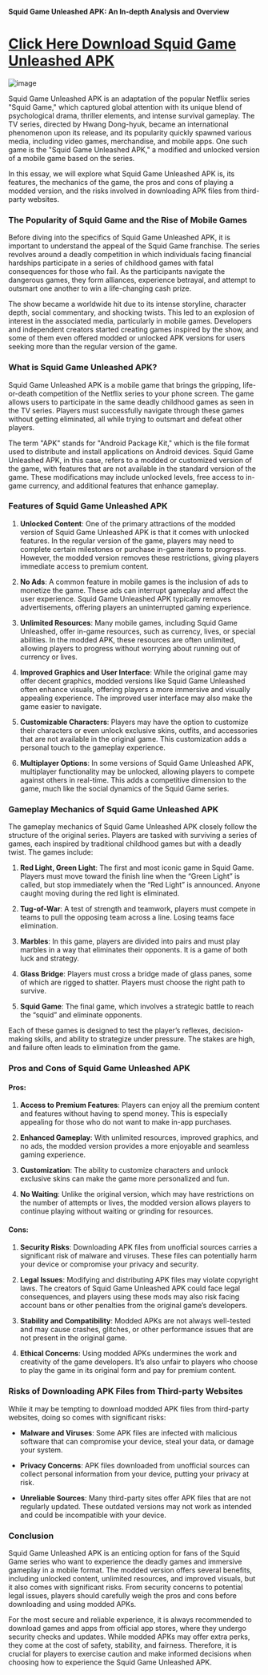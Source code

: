 **Squid Game Unleashed APK: An In-depth Analysis and Overview**

# [Click Here Download Squid Game Unleashed APK](https://squid-game-unleashed.modfyp.com/)

![image](https://github.com/user-attachments/assets/37712097-90bb-4be9-912a-2cfef9984ba5)

Squid Game Unleashed APK is an adaptation of the popular Netflix series "Squid Game," which captured global attention with its unique blend of psychological drama, thriller elements, and intense survival gameplay. The TV series, directed by Hwang Dong-hyuk, became an international phenomenon upon its release, and its popularity quickly spawned various media, including video games, merchandise, and mobile apps. One such game is the "Squid Game Unleashed APK," a modified and unlocked version of a mobile game based on the series.

In this essay, we will explore what Squid Game Unleashed APK is, its features, the mechanics of the game, the pros and cons of playing a modded version, and the risks involved in downloading APK files from third-party websites.

### **The Popularity of Squid Game and the Rise of Mobile Games**

Before diving into the specifics of Squid Game Unleashed APK, it is important to understand the appeal of the Squid Game franchise. The series revolves around a deadly competition in which individuals facing financial hardships participate in a series of childhood games with fatal consequences for those who fail. As the participants navigate the dangerous games, they form alliances, experience betrayal, and attempt to outsmart one another to win a life-changing cash prize.

The show became a worldwide hit due to its intense storyline, character depth, social commentary, and shocking twists. This led to an explosion of interest in the associated media, particularly in mobile games. Developers and independent creators started creating games inspired by the show, and some of them even offered modded or unlocked APK versions for users seeking more than the regular version of the game.

### **What is Squid Game Unleashed APK?**

Squid Game Unleashed APK is a mobile game that brings the gripping, life-or-death competition of the Netflix series to your phone screen. The game allows users to participate in the same deadly childhood games as seen in the TV series. Players must successfully navigate through these games without getting eliminated, all while trying to outsmart and defeat other players.

The term "APK" stands for "Android Package Kit," which is the file format used to distribute and install applications on Android devices. Squid Game Unleashed APK, in this case, refers to a modded or customized version of the game, with features that are not available in the standard version of the game. These modifications may include unlocked levels, free access to in-game currency, and additional features that enhance gameplay.

### **Features of Squid Game Unleashed APK**

1. **Unlocked Content**: One of the primary attractions of the modded version of Squid Game Unleashed APK is that it comes with unlocked features. In the regular version of the game, players may need to complete certain milestones or purchase in-game items to progress. However, the modded version removes these restrictions, giving players immediate access to premium content.

2. **No Ads**: A common feature in mobile games is the inclusion of ads to monetize the game. These ads can interrupt gameplay and affect the user experience. Squid Game Unleashed APK typically removes advertisements, offering players an uninterrupted gaming experience.

3. **Unlimited Resources**: Many mobile games, including Squid Game Unleashed, offer in-game resources, such as currency, lives, or special abilities. In the modded APK, these resources are often unlimited, allowing players to progress without worrying about running out of currency or lives.

4. **Improved Graphics and User Interface**: While the original game may offer decent graphics, modded versions like Squid Game Unleashed often enhance visuals, offering players a more immersive and visually appealing experience. The improved user interface may also make the game easier to navigate.

5. **Customizable Characters**: Players may have the option to customize their characters or even unlock exclusive skins, outfits, and accessories that are not available in the original game. This customization adds a personal touch to the gameplay experience.

6. **Multiplayer Options**: In some versions of Squid Game Unleashed APK, multiplayer functionality may be unlocked, allowing players to compete against others in real-time. This adds a competitive dimension to the game, much like the social dynamics of the Squid Game series.

### **Gameplay Mechanics of Squid Game Unleashed APK**

The gameplay mechanics of Squid Game Unleashed APK closely follow the structure of the original series. Players are tasked with surviving a series of games, each inspired by traditional childhood games but with a deadly twist. The games include:

1. **Red Light, Green Light**: The first and most iconic game in Squid Game. Players must move toward the finish line when the “Green Light” is called, but stop immediately when the “Red Light” is announced. Anyone caught moving during the red light is eliminated.

2. **Tug-of-War**: A test of strength and teamwork, players must compete in teams to pull the opposing team across a line. Losing teams face elimination.

3. **Marbles**: In this game, players are divided into pairs and must play marbles in a way that eliminates their opponents. It is a game of both luck and strategy.

4. **Glass Bridge**: Players must cross a bridge made of glass panes, some of which are rigged to shatter. Players must choose the right path to survive.

5. **Squid Game**: The final game, which involves a strategic battle to reach the “squid” and eliminate opponents.

Each of these games is designed to test the player’s reflexes, decision-making skills, and ability to strategize under pressure. The stakes are high, and failure often leads to elimination from the game.

### **Pros and Cons of Squid Game Unleashed APK**

#### **Pros:**

1. **Access to Premium Features**: Players can enjoy all the premium content and features without having to spend money. This is especially appealing for those who do not want to make in-app purchases.
  
2. **Enhanced Gameplay**: With unlimited resources, improved graphics, and no ads, the modded version provides a more enjoyable and seamless gaming experience.

3. **Customization**: The ability to customize characters and unlock exclusive skins can make the game more personalized and fun.

4. **No Waiting**: Unlike the original version, which may have restrictions on the number of attempts or lives, the modded version allows players to continue playing without waiting or grinding for resources.

#### **Cons:**

1. **Security Risks**: Downloading APK files from unofficial sources carries a significant risk of malware and viruses. These files can potentially harm your device or compromise your privacy and security.

2. **Legal Issues**: Modifying and distributing APK files may violate copyright laws. The creators of Squid Game Unleashed APK could face legal consequences, and players using these mods may also risk facing account bans or other penalties from the original game’s developers.

3. **Stability and Compatibility**: Modded APKs are not always well-tested and may cause crashes, glitches, or other performance issues that are not present in the original game.

4. **Ethical Concerns**: Using modded APKs undermines the work and creativity of the game developers. It’s also unfair to players who choose to play the game in its original form and pay for premium content.

### **Risks of Downloading APK Files from Third-party Websites**

While it may be tempting to download modded APK files from third-party websites, doing so comes with significant risks:

- **Malware and Viruses**: Some APK files are infected with malicious software that can compromise your device, steal your data, or damage your system.
  
- **Privacy Concerns**: APK files downloaded from unofficial sources can collect personal information from your device, putting your privacy at risk.

- **Unreliable Sources**: Many third-party sites offer APK files that are not regularly updated. These outdated versions may not work as intended and could be incompatible with your device.

### **Conclusion**

Squid Game Unleashed APK is an enticing option for fans of the Squid Game series who want to experience the deadly games and immersive gameplay in a mobile format. The modded version offers several benefits, including unlocked content, unlimited resources, and improved visuals, but it also comes with significant risks. From security concerns to potential legal issues, players should carefully weigh the pros and cons before downloading and using modded APKs.

For the most secure and reliable experience, it is always recommended to download games and apps from official app stores, where they undergo security checks and updates. While modded APKs may offer extra perks, they come at the cost of safety, stability, and fairness. Therefore, it is crucial for players to exercise caution and make informed decisions when choosing how to experience the Squid Game Unleashed APK.
